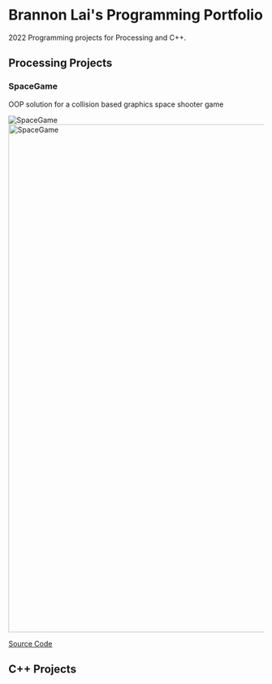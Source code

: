 # Brannon Lai's Programming Portfolio

2022 Programming projects for Processing and C++.

## Processing Projects

### SpaceGame
OOP solution for a collision based graphics space shooter game

![SpaceGame]()<img width="998" alt="SpaceGame" src="https://user-images.githubusercontent.com/89152916/157061660-9712a683-3610-4357-bb57-eb82922c56fb.png">

[Source Code](https://github.com/meepilee/Programming-Portfolio-Class-2022/files/8198709/SpaceGame.3-1.zip)

## C++ Projects
